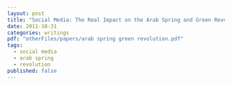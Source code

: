 ```yaml
---
layout: post
title: "Social Media: The Real Impact on the Arab Spring and Green Revolution"
date: 2011-10-31
categories: writings
pdf: "otherFiles/papers/arab spring green revolution.pdf"
tags:
  - social media
  - arab spring
  - revolution
published: false
---
```

